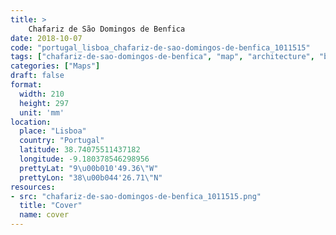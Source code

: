 ```yaml
---
title: > 
    Chafariz de São Domingos de Benfica
date: 2018-10-07
code: "portugal_lisboa_chafariz-de-sao-domingos-de-benfica_1011515"
tags: ["chafariz-de-sao-domingos-de-benfica", "map", "architecture", "buildings", "Lisboa", "Portugal"]
categories: ["Maps"]
draft: false
format:
  width: 210
  height: 297
  unit: 'mm'
location:
  place: "Lisboa"
  country: "Portugal"
  latitude: 38.74075511437182
  longitude: -9.180378546298956
  prettyLat: "9\u00b010'49.36\"W"
  prettyLon: "38\u00b044'26.71\"N"
resources:
- src: "chafariz-de-sao-domingos-de-benfica_1011515.png"
  title: "Cover"
  name: cover
---
```

